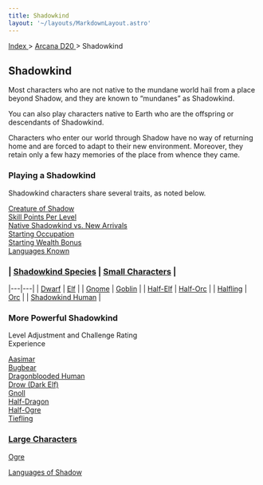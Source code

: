 ```yaml
---
title: Shadowkind
layout: '~/layouts/MarkdownLayout.astro'
---
```


[ Index ](/) > [ Arcana D20 ](/arcana.d20.srd) > Shadowkind

## Shadowkind

Most characters who are not native to the mundane world hail from a place
beyond Shadow, and they are known to “mundanes” as Shadowkind.

You can also play characters native to Earth who are the offspring or
descendants of Shadowkind.

Characters who enter our world through Shadow have no way of returning home
and are forced to adapt to their new environment. Moreover, they retain only a
few hazy memories of the place from whence they came.

### Playing a Shadowkind

Shadowkind characters share several traits, as noted below.

[Creature of Shadow](/arcana.d20.srd/shadowkind/creature.of.shadow)  
[Skill Points Per Level](/arcana.d20.srd/shadowkind/skill.points.per.level)  
[Native Shadowkind vs. New Arrivals](/arcana.d20.srd/shadowkind/native.shadowkind.vs.new.arrivals)  
[Starting Occupation](/arcana.d20.srd/shadowkind/starting.occupation)  
[Starting Wealth Bonus](/arcana.d20.srd/shadowkind/starting.wealth.bonus)  
[Languages Known](/arcana.d20.srd/shadowkind/languages.known)

###  | [Shadowkind Species](/arcana.d20.srd/shadowkind/shadowkind.species) | [Small Characters](/arcana.d20.srd/shadowkind/small.characters) |
|---|---|
| [Dwarf](/arcana.d20.srd/shadowkind/dwarf) | [Elf](/arcana.d20.srd/shadowkind/elf) |
| [Gnome](/arcana.d20.srd/shadowkind/gnome) | [Goblin](/arcana.d20.srd/shadowkind/goblin) |
| [Half-Elf](/arcana.d20.srd/shadowkind/half.elf) | [Half-Orc](/arcana.d20.srd/shadowkind/half.orc) |
| [Halfling](/arcana.d20.srd/shadowkind/halfling) | [Orc](/arcana.d20.srd/shadowkind/orc) |
| [Shadowkind Human](/arcana.d20.srd/shadowkind/shadowkind.human) |
### More Powerful Shadowkind
Level Adjustment and Challenge Rating  
Experience

[Aasimar](/arcana.d20.srd/shadowkind/aasimar)  
[Bugbear](/arcana.d20.srd/shadowkind/bugbear)  
[Dragonblooded Human](/arcana.d20.srd/shadowkind/dragonblooded.human)  
[Drow (Dark Elf)](/arcana.d20.srd/shadowkind/drow.dark.elf)  
[Gnoll](/arcana.d20.srd/shadowkind/gnoll)  
[Half-Dragon](/arcana.d20.srd/shadowkind/half.dragon)  
[Half-Ogre](/arcana.d20.srd/shadowkind/half.ogre)  
[Tiefling](/arcana.d20.srd/shadowkind/tiefling)

### [Large Characters](/arcana.d20.srd/shadowkind/large.characters)

[Ogre](/arcana.d20.srd/shadowkind/ogre)

[Languages of Shadow](/arcana.d20.srd/shadowkind/languages.of.shadow)

